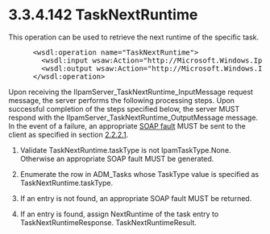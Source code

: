 <html dir="LTR" xmlns:mshelp="http://msdn.microsoft.com/mshelp" xmlns:ddue="http://ddue.schemas.microsoft.com/authoring/2003/5" xmlns:xlink="http://www.w3.org/1999/xlink" xmlns:tool="http://www.microsoft.com/tooltip">
 <body>
 <div id="header">
 <h1 class="heading">3.3.4.142 TaskNextRuntime</h1>
 </div>
 <div id="mainSection">
 <div id="mainBody">
 <div id="allHistory" class="saveHistory"></div>
 <div id="sectionSection0" class="section" name="collapseableSection">
 

<p>This operation can be used to retrieve the next runtime of
the specific task.</p>

<dl>
<dd>
<div><pre> &lt;wsdl:operation name=&quot;TaskNextRuntime&quot;&gt;
   &lt;wsdl:input wsaw:Action=&quot;http://Microsoft.Windows.Ipam/IIpamServer/TaskNextRuntime&quot; message=&quot;ipam:IIpamServer_TaskNextRuntime_InputMessage&quot; /&gt;
   &lt;wsdl:output wsaw:Action=&quot;http://Microsoft.Windows.Ipam/IIpamServer/TaskNextRuntimeResponse&quot; message=&quot;ipam:IIpamServer_TaskNextRuntime_OutputMessage&quot; /&gt;
 &lt;/wsdl:operation&gt;
</pre></div>
</dd></dl>

<p>Upon receiving the IIpamServer_TaskNextRuntime_InputMessage
request message, the server performs the following processing steps. Upon
successful completion of the steps specified below, the server MUST respond
with the IIpamServer_TaskNextRuntime_OutputMessage message. In the event of a
failure, an appropriate <a href="21b4a631-8f28-420f-822f-c5f879d5046e.md#gt_ec8728a8-1a75-426f-8767-aa1932c7c19f">SOAP
fault</a> MUST be sent to the client as specified in section <a href="a90ad88d-2468-4ac1-bbb9-8f921d15bbc8.md">2.2.2.1</a>.</p>

<ol><li><p><span> </span>Validate
TaskNextRuntime.taskType is not IpamTaskType.None. Otherwise an appropriate
SOAP fault MUST be generated.</p>

</li><li><p><span> </span>Enumerate the
row in ADM_Tasks whose TaskType value is specified as TaskNextRuntime.taskType.</p>

</li><li><p><span> </span>If an entry is
not found, an appropriate SOAP fault MUST be returned.</p>

</li><li><p><span> </span>If an entry is
found, assign NextRuntime of the task entry to TaskNextRuntimeResponse.
TaskNextRuntimeResult.</p>

</li></ol>
 </div>
 </div>
 </div>
 </body>
</html>